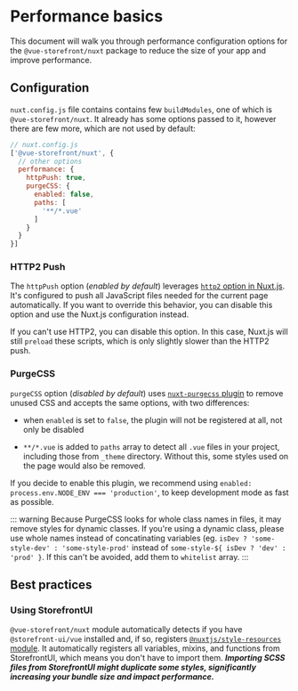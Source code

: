 # Performance basics

This document will walk you through performance configuration options for the `@vue-storefront/nuxt` package to reduce the size of your app and improve performance.

## Configuration

`nuxt.config.js` file contains contains few `buildModules`, one of which is `@vue-storefront/nuxt`. It already has some options passed to it, however there are few more, which are not used by default:

```javascript
// nuxt.config.js
['@vue-storefront/nuxt', {
  // other options
  performance: {
    httpPush: true,
    purgeCSS: {
      enabled: false,
      paths: [
        '**/*.vue'
      ]
    }
  }
}]
```

### HTTP2 Push

The `httpPush` option (_enabled by default_) leverages [`http2` option in Nuxt.js](https://nuxtjs.org/docs/2.x/configuration-glossary/configuration-render#http2). It's configured to push all JavaScript files needed for the current page automatically. If you want to override this behavior, you can disable this option and use the Nuxt.js configuration instead.

If you can't use HTTP2, you can disable this option. In this case, Nuxt.js will still `preload` these scripts, which is only slightly slower than the HTTP2 push.

### PurgeCSS

`purgeCSS` option (_disabled by default_) uses [`nuxt-purgecss` plugin](https://github.com/Developmint/nuxt-purgecss) to remove unused CSS and accepts the same options, with two differences:

* when `enabled` is set to `false`, the plugin will not be registered at all, not only be disabled

* `**/*.vue` is added to `paths` array to detect all `.vue` files in your project, including those from `_theme` directory. Without this, some styles used on the page would also be removed.

If you decide to enable this plugin, we recommend using `enabled: process.env.NODE_ENV === 'production'`, to keep development mode as fast as possible.

::: warning
Because PurgeCSS looks for whole class names in files, it may remove styles for dynamic classes. If you're using a dynamic class, please use whole names instead of concatinating variables (eg. `isDev ? 'some-style-dev' : 'some-style-prod'` instead of `some-style-${ isDev ? 'dev' : 'prod' }`. If this can't be avoided, add them to `whitelist` array.
:::

## Best practices

### Using StorefrontUI

`@vue-storefront/nuxt` module automatically detects if you have `@storefront-ui/vue` installed and, if so, registers [`@nuxtjs/style-resources` module](https://github.com/nuxt-community/style-resources-module). It automatically registers all variables, mixins, and functions from StorefrontUI, which means you don't have to import them. **_Importing SCSS files from StorefrontUI might duplicate some styles, significantly increasing your bundle size and impact performance._**
